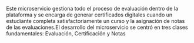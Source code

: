 Este microservicio gestiona todo el proceso de evaluación dentro de la plataforma y se encarga de generar certificados digitales cuando un estudiante completa satisfactoriamente un curso y la asignación de notas de las evaluaciones.El desarrollo del microservicio se centró en tres clases fundamentales: Evaluación, Certificación y Notas
